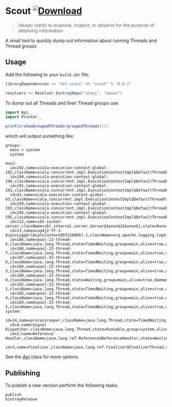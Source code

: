 # Scout [ ![Download](https://api.bintray.com/packages/ssanj/maven/scout/images/download.svg) ](https://bintray.com/ssanj/maven/scout/_latestVersion)


> /skaʊt/ (verb) to examine, inspect, or observe for the purpose of obtaining information

A small tool to quickly dump out information about running Threads and Thread groups

## Usage

Add the following to your `build.sbt` file:

```scala
libraryDependencies += "net.ssanj" %% "scout" % "0.0.1" 

resolvers += Resolver.bintrayRepo("ssanj", "maven")
```

To dump out all Threads and their Thread groups use:

```scala
import Api._
import Printer._

println(showGroupedThreads(groupedThreads()))
```

which will output something like:

```
groups:
  main > system
  system

main:
  id=192,name=scala-execution-context-global-192,className=scala.concurrent.impl.ExecutionContextImpl$DefaultThreadFactory$$anon$2,state=Waiting,group=main,alive=true,daemon=true
  id=194,name=scala-execution-context-global-194,className=scala.concurrent.impl.ExecutionContextImpl$DefaultThreadFactory$$anon$2,state=Waiting,group=main,alive=true,daemon=true
  id=191,name=scala-execution-context-global-191,className=scala.concurrent.impl.ExecutionContextImpl$DefaultThreadFactory$$anon$2,state=Waiting,group=main,alive=true,daemon=true
  id=43,name=scala-execution-context-global-43,className=scala.concurrent.impl.ExecutionContextImpl$DefaultThreadFactory$$anon$2,state=Waiting,group=main,alive=true,daemon=true
  id=193,name=scala-execution-context-global-193,className=scala.concurrent.impl.ExecutionContextImpl$DefaultThreadFactory$$anon$2,state=TimedWaiting,group=main,alive=true,daemon=true
  id=195,name=scala-execution-context-global-195,className=scala.concurrent.impl.ExecutionContextImpl$DefaultThreadFactory$$anon$2,state=Waiting,group=main,alive=true,daemon=true
  id=112,name=sbt-socket-server,className=sbt.internal.server.Server$$anon$2$$anon$1,state=Runnable,group=main,alive=true,daemon=false
  id=13,name=Log4j2-TF-1-AsyncLogger[AsyncContext@5f2108b5]-1,className=org.apache.logging.log4j.core.util.Log4jThread,state=TimedWaiting,group=main,alive=true,daemon=true
  id=186,name=pool-22-thread-5,className=java.lang.Thread,state=TimedWaiting,group=main,alive=true,daemon=false
  id=188,name=pool-22-thread-7,className=java.lang.Thread,state=TimedWaiting,group=main,alive=true,daemon=false
  id=187,name=pool-22-thread-6,className=java.lang.Thread,state=TimedWaiting,group=main,alive=true,daemon=false
  id=184,name=pool-22-thread-3,className=java.lang.Thread,state=TimedWaiting,group=main,alive=true,daemon=false
  id=189,name=pool-22-thread-8,className=java.lang.Thread,state=Waiting,group=main,alive=true,daemon=false
  id=182,name=pool-22-thread-1,className=java.lang.Thread,state=TimedWaiting,group=main,alive=true,daemon=false
  id=185,name=pool-22-thread-4,className=java.lang.Thread,state=TimedWaiting,group=main,alive=true,daemon=false
  id=183,name=pool-22-thread-2,className=java.lang.Thread,state=TimedWaiting,group=main,alive=true,daemon=false
system:
  id=14,name=processreaper,className=java.lang.Thread,state=TimedWaiting,group=system,alive=true,daemon=true
  id=4,name=Signal Dispatcher,className=java.lang.Thread,state=Runnable,group=system,alive=true,daemon=true
  id=2,name=Reference Handler,className=java.lang.ref.Reference$ReferenceHandler,state=Waiting,group=system,alive=true,daemon=true
  id=3,name=Finalizer,className=java.lang.ref.Finalizer$FinalizerThread,state=Waiting,group=system,alive=true,daemon=true
```

See the [Api](https://github.com/ssanj/scout/blob/master/src/main/scala/net/ssanj/scout/Api.scala) class for more options.

## Publishing

To publish a new version perform the following tasks:

```
publish
bintrayRelease
```